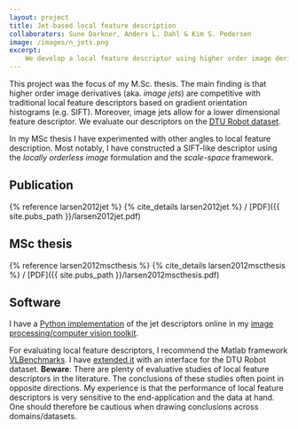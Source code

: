 ```yaml
---
layout: project
title: Jet-based local feature description
collaborators: Sune Darkner, Anders L. Dahl & Kim S. Pedersen
image: /images/n_jets.png
excerpt:
    We develop a local feature descriptor using higher order image derivatives (aka. *image jets*). Our main finding is that this type of description is very competitive with traditional local feature description based on gradient orientation histograms (e.g. SIFT).
---
```


This project was the focus of my M.Sc. thesis. The main finding is that higher order image derivatives (aka. *image jets*) are competitive with traditional local feature descriptors based on gradient orientation histograms (e.g. SIFT). Moreover, image jets allow for a lower dimensional feature descriptor. We evaluate our descriptors on the [DTU Robot dataset][dtu_robot].

In my MSc thesis I have experimented with other angles to local feature description. Most notably, I have constructed a SIFT-like descriptor using the *locally orderless image* formulation and the *scale-space* framework.

## Publication
{% reference larsen2012jet %}
{% cite_details larsen2012jet %}
/ [PDF]({{ site.pubs_path }}/larsen2012jet.pdf)

## MSc thesis
{% reference larsen2012mscthesis %}
{% cite_details larsen2012mscthesis %}
/ [PDF]({{ site.pubs_path }}/larsen2012mscthesis.pdf)

## Software
I have a [Python implementation][dtu_robot] of the jet descriptors online in my [image processing/computer vision toolkit][ipcv].

For evaluating local feature descriptors, I recommend the Matlab framework [VLBenchmarks][vlbenchmarks].
I have [extended it][vlbenchmarks_dtu_robot] with an interface for the DTU Robot dataset.
**Beware**: There are plenty of evaluative studies of local feature descriptors in the literature. The conclusions of these studies often point in opposite directions. My experience is that the performance of local feature descriptors is very sensitive to the end-application and the data at hand. One should therefore be cautious when drawing conclusions across domains/datasets.


[dtu_robot]: http://roboimagedata.imm.dtu.dk/
[dtu_robot]: http://github.com/andersbll/ipcv/blob/master/ipcv/jetdescriptor.py
[ipcv]: http://github.com/andersbll/ipcv
[vlbenchmarks]: http://www.vlfeat.org/benchmarks/
[vlbenchmarks_dtu_robot]: http://github.com/andersbll/vlbenchmarks

